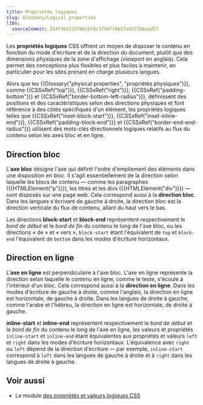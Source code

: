 ```yaml
---
title: Propriétés logiques
slug: Glossary/Logical_properties
l10n:
  sourceCommit: 2547f622337d6cbf8c3794776b17ed377d6aad57
---
```


Les **propriétés logiques** CSS offrent un moyen de disposer le contenu en fonction du mode d'écriture et de la direction du document, plutôt que des dimensions physiques de la zone d'affichage (<i lang="en">viewport</i> en anglais). Cela permet des conceptions plus flexibles et plus faciles à maintenir, en particulier pour les sites prenant en charge plusieurs langues.

Alors que les {{Glossary("physical properties", "propriétés physiques")}}, comme {{CSSxRef("top")}}, {{CSSxRef("right")}}, {{CSSxRef("padding-bottom")}} et {{CSSxRef("border-bottom-left-radius")}}, définissent des positions et des caractéristiques selon des directions physiques et font référence à des côtés spécifiques d'un élément, les propriétés logiques telles que {{CSSxRef("inset-block-start")}}, {{CSSxRef("inset-inline-end")}}, {{CSSxRef("padding-block-end")}} et {{CSSxRef("border-end-end-radius")}} utilisent des mots-clés directionnels logiques relatifs au flux du contenu selon les axes bloc et en ligne.

## Direction bloc

L'**axe bloc** désigne l'axe qui définit l'ordre d'empilement des éléments dans une disposition en bloc. Il s'agit essentiellement de la direction selon laquelle les blocs de contenu — comme les paragraphes ({{HTMLElement("p")}}), les titres et les divs ({{HTMLElement("div")}}) — sont disposés sur une page web. Cela correspond aussi à la **direction bloc**. Dans les langues s'écrivant de gauche à droite, la direction bloc est la direction verticale du flux de contenu, allant du haut vers le bas.

Les directions **block-start** et **block-end** représentent respectivement le _bord de début_ et le _bord de fin_ du contenu le long de l'axe bloc, ou les directions «&nbsp;de&nbsp;» et «&nbsp;vers&nbsp;», `block-start` étant l'équivalent de `top` et `block-end` l'équivalent de `bottom` dans les modes d'écriture horizontaux.

## Direction en ligne

L'**axe en ligne** est perpendiculaire à l'axe bloc. L'axe en ligne représente la direction selon laquelle le contenu en ligne, comme le texte, s'écoule à l'intérieur d'un bloc. Cela correspond aussi à la **direction en ligne**. Dans les modes d'écriture de gauche à droite, comme l'anglais, la direction en ligne est horizontale, de gauche à droite. Dans les langues de droite à gauche, comme l'arabe et l'hébreu, la direction en ligne est horizontale, de droite à gauche.

**inline-start** et **inline-end** représentent respectivement le _bord de début_ et le _bord de fin_ du contenu le long de l'axe en ligne, les valeurs et propriétés `inline-start` et `inline-end` étant équivalentes aux propriétés et valeurs `left` et `right` dans les modes d'écriture horizontaux. L'équivalence avec `right` ou `left` dépend de la direction d'écriture — par exemple, `inline-start` correspond à `left` dans les langues de gauche à droite et à `right` dans les langues de droite à gauche.

## Voir aussi

- Le module [des propriétés et valeurs logiques CSS](/fr/docs/Web/CSS/CSS_logical_properties_and_values)
